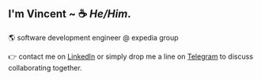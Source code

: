 ##  I'm Vincent ~  :coffee:  *He/Him*.  

🌎 software development engineer @ expedia group

:point_right: contact me on [LinkedIn](https://www.linkedin.com/in/vincentvinnybattaglia) or simply drop me a line on [Telegram](https://t.me/vbattaglia) to discuss collaborating together.

![]()
      

    


